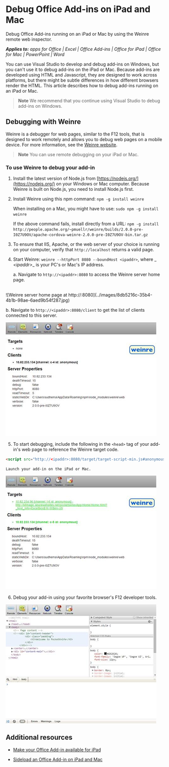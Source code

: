 
# Debug Office Add-ins on iPad and Mac
Debug Office Add-ins running on an iPad or Mac by using the Weinre remote web inspector.

 _**Applies to:** apps for Office | Excel | Office Add-ins | Office for iPad | Office for Mac | PowerPoint | Word_

You can use Visual Studio to develop and debug add-ins on Windows, but you can't use it to debug add-ins on the iPad or Mac. Because add-ins are developed using HTML and Javascript, they are designed to work across platforms, but there might be subtle differences in how different browsers render the HTML. This article describes how to debug add-ins running on an iPad or Mac. 

 > **Note**  We recommend that you continue using Visual Studio to debug add-ins on Windows.


## Debugging with Weinre

Weinre is a debugger for web pages, similar to the F12 tools, that is designed to work remotely and allows you to debug web pages on a mobile device. For more information, see the [Weinre website](http://people.apache.org/~pmuellr/weinre-docs/latest/).


 > **Note**  You can use remote debugging on your iPad or Mac. 


### To use Weinre to debug your add-in


1. Install the latest version of Node.js from [https://nodejs.org/](https://nodejs.org/) on your Windows or Mac computer. Because Weinre is built on Node.js, you need to install Node.js first.
    
2. Install Weinre using this npm command:  `npm -g install weinre`
    
    When installing on a Mac, you might have to use:  `sudo npm -g install weinre`
    
    If the above command fails, install directly from a URL: `npm -g install http://people.apache.org/~pmuellr/weinre/builds/2.0.0-pre-I0Z7U9OV/apache-cordova-weinre-2.0.0-pre-I0Z7U9OV-bin.tar.gz`
    
3. To ensure that IIS, Apache, or the web server of your choice is running on your computer, verify that  `http://localhost` returns a valid page.
    
4. Start Weinre:  `weinre --httpPort 8080 --boundHost <ipaddr>`, where  _ _&lt;ipaddr&gt;__ is your PC's or Mac's IP address.
    
      a. Navigate to  `http://<ipaddr>:8080` to access the Weinre server home page.
    
    
<br>
![Weinre server home page at http://<ipaddr>:8080](../images/8db5216c-35b4-4b1b-98ae-6aed9b54f287.jpg)
<br>

    
  b. Navigate to  `http://<ipaddr>:8080/client` to get the list of clients connected to this server.
    
    
![Shows list of clients connected to Weinre server](../images/bada7fc7-2186-497c-86a2-8f4379006103.jpg)


    
5. To start debugging, include the following in the  `<head>` tag of your add-in's web page to reference the Weinre target code.
    
  ```HTML
  <script src="http://<ipaddr>:8080/target/target-script-min.js#anonymous"></script>
  ```


    Launch your add-in on the iPad or Mac.
    
    
![iPad screenshot showing targets, clients, and server properties](../images/1eacaba2-04cc-488c-8d34-a05cc700d7eb.jpg)


    
6. Debug your add-in using your favorite browser's F12 developer tools.
    
    
![iPad screenshot showing an add-in in F12 development tools](../images/0ab0cb26-6272-425f-98f3-fab08daf443d.jpg)


    

## Additional resources
<a name="bk_addresources"> </a>


- [Make your Office Add-in available for iPad](8ddc78f6-5746-412e-9921-182fc159e5e2.md)
    
- [Sideload an Office Add-in on iPad and Mac](../testing/sideload-an-office-add-in-on-ipad-and-mac.md)
    

